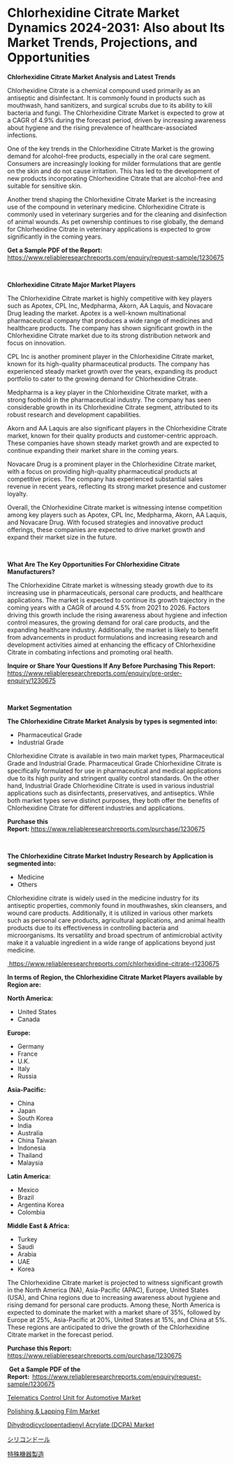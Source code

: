 <p><h1>Chlorhexidine Citrate Market Dynamics 2024-2031: Also about Its Market Trends, Projections, and Opportunities</h1></p><p><strong>Chlorhexidine Citrate Market Analysis and Latest Trends</strong></p>
<p><p>Chlorhexidine Citrate is a chemical compound used primarily as an antiseptic and disinfectant. It is commonly found in products such as mouthwash, hand sanitizers, and surgical scrubs due to its ability to kill bacteria and fungi. The Chlorhexidine Citrate Market is expected to grow at a CAGR of 4.9% during the forecast period, driven by increasing awareness about hygiene and the rising prevalence of healthcare-associated infections.</p><p>One of the key trends in the Chlorhexidine Citrate Market is the growing demand for alcohol-free products, especially in the oral care segment. Consumers are increasingly looking for milder formulations that are gentle on the skin and do not cause irritation. This has led to the development of new products incorporating Chlorhexidine Citrate that are alcohol-free and suitable for sensitive skin.</p><p>Another trend shaping the Chlorhexidine Citrate Market is the increasing use of the compound in veterinary medicine. Chlorhexidine Citrate is commonly used in veterinary surgeries and for the cleaning and disinfection of animal wounds. As pet ownership continues to rise globally, the demand for Chlorhexidine Citrate in veterinary applications is expected to grow significantly in the coming years.</p></p>
<p><strong>Get a Sample PDF of the Report:&nbsp;</strong> <a href="https://www.reliableresearchreports.com/enquiry/request-sample/1230675">https://www.reliableresearchreports.com/enquiry/request-sample/1230675</a></p>
<p>&nbsp;</p>
<p><strong>Chlorhexidine Citrate Major Market Players</strong></p>
<p><p>The Chlorhexidine Citrate market is highly competitive with key players such as Apotex, CPL Inc, Medpharma, Akorn, AA Laquis, and Novacare Drug leading the market. Apotex is a well-known multinational pharmaceutical company that produces a wide range of medicines and healthcare products. The company has shown significant growth in the Chlorhexidine Citrate market due to its strong distribution network and focus on innovation.</p><p>CPL Inc is another prominent player in the Chlorhexidine Citrate market, known for its high-quality pharmaceutical products. The company has experienced steady market growth over the years, expanding its product portfolio to cater to the growing demand for Chlorhexidine Citrate.</p><p>Medpharma is a key player in the Chlorhexidine Citrate market, with a strong foothold in the pharmaceutical industry. The company has seen considerable growth in its Chlorhexidine Citrate segment, attributed to its robust research and development capabilities.</p><p>Akorn and AA Laquis are also significant players in the Chlorhexidine Citrate market, known for their quality products and customer-centric approach. These companies have shown steady market growth and are expected to continue expanding their market share in the coming years.</p><p>Novacare Drug is a prominent player in the Chlorhexidine Citrate market, with a focus on providing high-quality pharmaceutical products at competitive prices. The company has experienced substantial sales revenue in recent years, reflecting its strong market presence and customer loyalty.</p><p>Overall, the Chlorhexidine Citrate market is witnessing intense competition among key players such as Apotex, CPL Inc, Medpharma, Akorn, AA Laquis, and Novacare Drug. With focused strategies and innovative product offerings, these companies are expected to drive market growth and expand their market size in the future.</p></p>
<p>&nbsp;</p>
<p><strong>What Are The Key Opportunities For Chlorhexidine Citrate Manufacturers?</strong></p>
<p><p>The Chlorhexidine Citrate market is witnessing steady growth due to its increasing use in pharmaceuticals, personal care products, and healthcare applications. The market is expected to continue its growth trajectory in the coming years with a CAGR of around 4.5% from 2021 to 2026. Factors driving this growth include the rising awareness about hygiene and infection control measures, the growing demand for oral care products, and the expanding healthcare industry. Additionally, the market is likely to benefit from advancements in product formulations and increasing research and development activities aimed at enhancing the efficacy of Chlorhexidine Citrate in combating infections and promoting oral health.</p></p>
<p><strong>Inquire or Share Your Questions If Any Before Purchasing This Report:</strong> <a href="https://www.reliableresearchreports.com/enquiry/pre-order-enquiry/1230675">https://www.reliableresearchreports.com/enquiry/pre-order-enquiry/1230675</a></p>
<p>&nbsp;</p>
<p><strong>Market Segmentation</strong></p>
<p><strong>The Chlorhexidine Citrate Market Analysis by types is segmented into:</strong></p>
<p><ul><li>Pharmaceutical Grade</li><li>Industrial Grade</li></ul></p>
<p><p>Chlorhexidine Citrate is available in two main market types, Pharmaceutical Grade and Industrial Grade. Pharmaceutical Grade Chlorhexidine Citrate is specifically formulated for use in pharmaceutical and medical applications due to its high purity and stringent quality control standards. On the other hand, Industrial Grade Chlorhexidine Citrate is used in various industrial applications such as disinfectants, preservatives, and antiseptics. While both market types serve distinct purposes, they both offer the benefits of Chlorhexidine Citrate for different industries and applications.</p></p>
<p><strong>Purchase this Report:&nbsp;</strong><a href="https://www.reliableresearchreports.com/purchase/1230675">https://www.reliableresearchreports.com/purchase/1230675</a></p>
<p>&nbsp;</p>
<p><strong>The Chlorhexidine Citrate Market Industry Research by Application is segmented into:</strong></p>
<p><ul><li>Medicine</li><li>Others</li></ul></p>
<p><p>Chlorhexidine citrate is widely used in the medicine industry for its antiseptic properties, commonly found in mouthwashes, skin cleansers, and wound care products. Additionally, it is utilized in various other markets such as personal care products, agricultural applications, and animal health products due to its effectiveness in controlling bacteria and microorganisms. Its versatility and broad spectrum of antimicrobial activity make it a valuable ingredient in a wide range of applications beyond just medicine.</p></p>
<p><a href="https://www.reliableresearchreports.com/chlorhexidine-citrate-r1230675">&nbsp;https://www.reliableresearchreports.com/chlorhexidine-citrate-r1230675</a></p>
<p><strong>In terms of Region, the Chlorhexidine Citrate Market Players available by Region are:</strong></p>
<p>
    <p> <strong> North America: </strong>
        <ul>
            <li>United States</li>
            <li>Canada</li>
        </ul>
        </p> 
    <p> <strong> Europe: </strong>
        <ul>
            <li>Germany</li>
            <li>France</li>
            <li>U.K.</li>
            <li>Italy</li>
            <li>Russia</li>
        </ul>
        </p> 
    <p> <strong> Asia-Pacific: </strong>
        <ul>
            <li>China</li>
            <li>Japan</li>
            <li>South Korea</li>
            <li>India</li>
            <li>Australia</li>
            <li>China Taiwan</li>
            <li>Indonesia</li>
            <li>Thailand</li>
            <li>Malaysia</li>
        </ul>
        </p> 
    <p> <strong> Latin America: </strong>
        <ul>
            <li>Mexico</li>
            <li>Brazil</li>
            <li>Argentina Korea</li>
            <li>Colombia</li>
        </ul>
        </p> 
    <p> <strong> Middle East & Africa: </strong>
        <ul>
            <li>Turkey</li>
            <li>Saudi</li>
            <li>Arabia</li>
            <li>UAE</li>
            <li>Korea</li>
        </ul>
    </p>
    </p>
<p><p>The Chlorhexidine Citrate market is projected to witness significant growth in the North America (NA), Asia-Pacific (APAC), Europe, United States (USA), and China regions due to increasing awareness about hygiene and rising demand for personal care products. Among these, North America is expected to dominate the market with a market share of 35%, followed by Europe at 25%, Asia-Pacific at 20%, United States at 15%, and China at 5%. These regions are anticipated to drive the growth of the Chlorhexidine Citrate market in the forecast period.</p></p>
<p><strong>Purchase this Report: </strong><a href="https://www.reliableresearchreports.com/purchase/1230675">https://www.reliableresearchreports.com/purchase/1230675</a></p>
<p>&nbsp;<strong>Get a Sample PDF of the Report:&nbsp;&nbsp;</strong><a href="https://www.reliableresearchreports.com/enquiry/request-sample/1230675">https://www.reliableresearchreports.com/enquiry/request-sample/1230675</a></p>
<p><strong></strong></p>
<p><p><a href="https://www.linkedin.com/pulse/telematics-control-unit-automotive-market-size-share-global-analysis-ihwdf">Telematics Control Unit for Automotive Market</a></p><p><a href="https://issuu.com/reportprime-2/docs/polishing-lapping-film-market-size-2030.pptx">Polishing & Lapping Film Market</a></p><p><a href="https://issuu.com/reportprime-2/docs/dihydrodicyclopentadienyl-acrylate-dcpa-market-siz">Dihydrodicyclopentadienyl Acrylate (DCPA) Market</a></p><p><a href="https://github.com/mm14022023/Market-Research-Report-List-1/blob/main/543337259254.md">シリコンドール</a></p><p><a href="https://github.com/RudySimonis2023/Market-Research-Report-List-1/blob/main/634190859255.md">特殊機器製造</a></p></p>